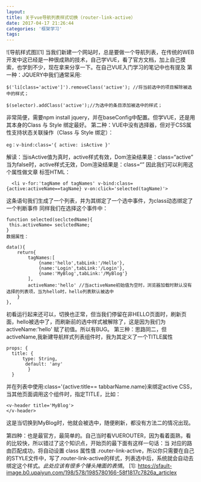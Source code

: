 ```yaml
---
layout:
title: 关于vue导航列表样式切换（router-link-active）
date: 2017-04-17 21:26:44
categories: '框架学习'
tags:
---
```

![导航样式图][1]
当我们新建一个网站时，总是要做一个导航列表，在传统的WEB开发中这已经是一种很成熟的技术，自己学VUE，看了官方文档，加上自己摸索，也学到不少，现在拿来分享一下。在自己VUE入门学习的笔记中也有提及
第一种：JQUERY中我们通常采用:

    $('li[class='active']').removeClass('active'); //将当前选中的项目解除被选中的样式；

    $(selector).addClass('active');//为选中的条目添加被选中的样式；
非常简便，需要npm install jquery，并在baseConfig中配置。但学VUE，还是用其本身的Class 与 Style 绑定最好。
第二种：VUE中没有选择器，但对于CSS属性支持状态关联操作（Class 与 Style 绑定）：

    eg：v-bind:class='{ active: isActive }'

解读：当isActive值为真时，active样式有效，Dom渲染结果是：class=“active”
当为false时，active样式无效，Dom渲染结果是：class=“”
因此我们可以利用这个属性做文章
标签HTML：

      <li v-for:'tagName of tagNames' v-bind:class={active:activeName==tagName} v-on:click='selected(tagName)'>

这条语句我们生成了一个列表，并为其绑定了一个选中事件，为class动态绑定了一个判断事件
同样我们在选择这个事件中：

    function selected(seclctedName){
     this.activeName= seclctedName;
    }
    数据属性：

    data(){
        return{
            tagNames:[
                {name:'hello',tabLink:'/Hello'},
                {name:'Login',tabLink:'/Login'},
                {name:'MyBlog',tabLink:'/MyBlog'}
            ],
            activeName:'hello' //当activeName初始值为空时，浏览器加载时默认没有选择的列表项，当为hello时，hello列表默认被选中
        }
    },
初看运行起来还可以，切换也正常，但当我们停留在非HELLO页面时，刷新页面，hello被选中了，而刷新前的选中样式被解除了，这是因为我们为activeName:'hello' 赋了初值。所以有BUG。
第三种：思路同二，但activeName,我新建导航样式列表组件时，我为其定义了一个TITLE属性


    props: {
      title: {
          type: String,
           default: 'any'
            }
      }


并在列表中使用:class='{active:title== tabbarName.name}来绑定active CSS，
当其他页面调用这个组件时，指定TITLE，比如：

    <v-header title='MyBlog'>
    </v-header>
这是当切换到MyBlog时，他就会被选中，随便刷新，都没有方法二的情况出现。

第四种：也是最官方，最简单的。自己当时看VUEROUTER，因为看着面熟，看的比较快，所以错过了这个知识点，开始页的最下面有这样一句话：当 <router-link> 对应的路由匹配成功，将自动设置 class 属性值 .router-link-active，所以你只需要在自己的STYLE文件中，写了.router-link-active的样式，列表选中后，系统就会自动去绑定这个样式。*此处应该有很多个锤头掩面的表情*。
 [1]: https://sfault-image.b0.upaiyun.com/198/578/1985780166-58f1817c7826a_articlex